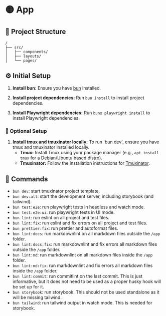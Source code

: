 # 🟡 App

## 🚀 Project Structure

```text
/
├── src/
│   ├── components/
│   ├── layouts/
│   └── pages/
```

## ⚙️ Initial Setup

1. **Install bun:**
   Ensure you have [bun](https://bun.sh/) installed.

2. **Install project dependencies:**
   Run `bun install` to install project dependencies.

3. **Install Playwright dependencies:**
   Run `bunx playwright install` to install Playwright dependencies.

### 🔩 Optional Setup

1. **Install tmux and tmuxinator locally:**
   To run 'bun dev', ensure you have tmux and tmuxinator installed locally.
   - **Tmux:** Install Tmux using your package manager
     (e.g., `apt install tmux` for a Debian/Ubuntu based distro).
   - **Tmuxinator:** Follow the installation instructions for [Tmuxinator][1].

## 🧞 Commands

- `bun dev`: start tmuxinator project template.
- `bun dev:all`: start the development server, including storybook (and tailwind).
- `bun test:e2e`: run playwright tests in headless and watch mode.
- `bun test:e2e:ui`: run playwright tests in UI mode.
- `bun lint`: run eslint on all project and test files.
- `bun lint:fix`: run eslint and fix errors on all project and test files.
- `bun prettier:fix`: run prettier and autoformat files.
- `bun lint:docs`: run markdownlint on all markdown files outside the `/app` folder.
- `bun lint:docs:fix`: run markdownlint and fix errors all markdown files
  outside the `/app` folder.
- `bun lint:md`: run markdownlint on all markdown files inside the `/app` folder.
- `bun lint:md:fix`: run markdownlint and fix errors all markdown files inside
  the `/app` folder.
- `bun lint:commit`: run commitlint on the last commit. This is just
  informative, but it does not need to be used as a proper husky hook will be set
  up for it.
- `bun storybook`: run storybook. This should not be used standalone as it will
  be missing tailwind.
- `bun tailwind`: run tailwind output in watch mode. This is needed for
  storybook.

[1]: https://github.com/tmuxinator/tmuxinator
